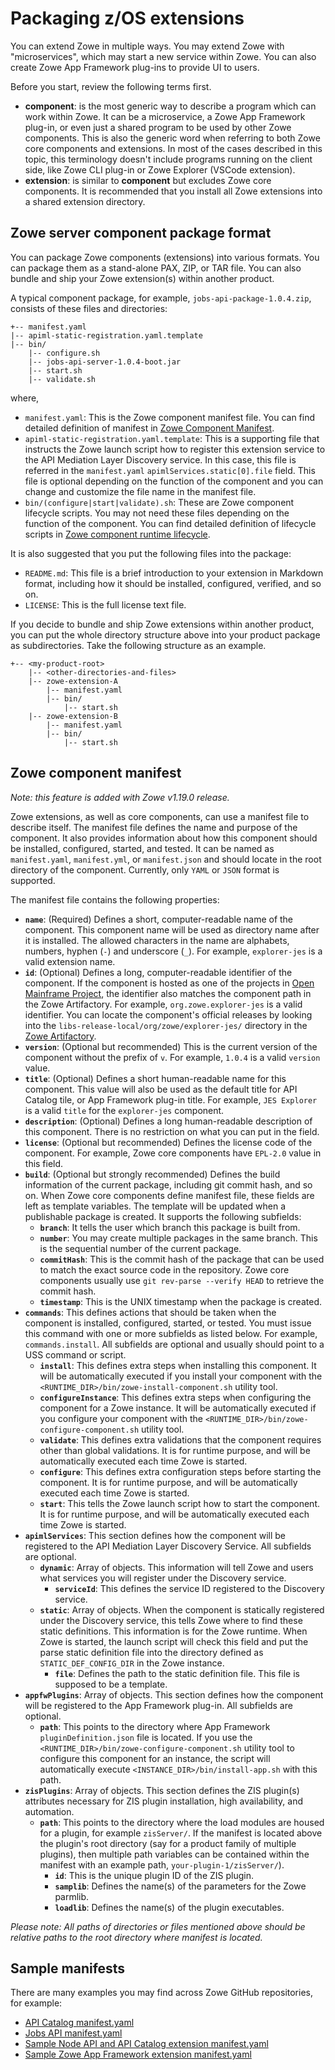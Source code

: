 # Packaging z/OS extensions

You can extend Zowe in multiple ways. You may extend Zowe with "microservices", which may start a new service within Zowe. You can also create Zowe App Framework plug-ins to provide UI to users.

Before you start, review the following terms first. 

- **component**: is the most generic way to describe a program which can work within Zowe. It can be a microservice, a Zowe App Framework plug-in, or even just a shared program to be used by other Zowe components. This is also the generic word when referring to both Zowe core components and extensions. In most of the cases described in this topic, this terminology doesn't include programs running on the client side, like Zowe CLI plug-in or Zowe Explorer (VSCode extension).
- **extension**: is similar to **component** but excludes Zowe core components. It is recommended that you install all Zowe extensions into a shared extension directory.

## Zowe server component package format

You can package Zowe components (extensions) into various formats. You can package them as a stand-alone PAX, ZIP, or TAR file. You can also bundle and ship your Zowe extension(s) within another product.

A typical component package, for example, `jobs-api-package-1.0.4.zip`, consists of these files and directories:

```
+-- manifest.yaml
|-- apiml-static-registration.yaml.template
|-- bin/
    |-- configure.sh
    |-- jobs-api-server-1.0.4-boot.jar
    |-- start.sh
    |-- validate.sh
```

where,

- `manifest.yaml`: This is the Zowe component manifest file. You can find detailed definition of manifest in [Zowe Component Manifest](#zowe-component-manifest).
- `apiml-static-registration.yaml.template`: This is a supporting file that instructs the Zowe launch script how to register this extension service to the API Mediation Layer Discovery service. In this case, this file is referred in the `manifest.yaml` `apimlServices.static[0].file` field. This file is optional depending on the function of the component and you can change and customize the file name in the manifest file.
- `bin/(configure|start|validate).sh`: These are Zowe component lifecycle scripts. You may not need these files depending on the function of the component. You can find detailed definition of lifecycle scripts in [Zowe component runtime lifecycle](lifecycling-with-zwesvstc.md#zowe-component-runtime-lifecycle).

It is also suggested that you put the following files into the package:

- `README.md`: This file is a brief introduction to your extension in Markdown format, including how it should be installed, configured, verified, and so on.
- `LICENSE`: This is the full license text file.

If you decide to bundle and ship Zowe extensions within another product, you can put the whole directory structure above into your product package as subdirectories. Take the following structure as an example.

```
+-- <my-product-root>
    |-- <other-directories-and-files>
    |-- zowe-extension-A
        |-- manifest.yaml
        |-- bin/
            |-- start.sh
    |-- zowe-extension-B
        |-- manifest.yaml
        |-- bin/
            |-- start.sh
```

## Zowe component manifest

_Note: this feature is added with Zowe v1.19.0 release._

Zowe extensions, as well as core components, can use a manifest file to describe itself. The manifest file defines the name and purpose of the component. It also provides information about how this component should be installed, configured, started, and tested. It can be named as `manifest.yaml`, `manifest.yml`, or `manifest.json` and should locate in the root directory of the component. Currently, only `YAML` or `JSON` format is supported.

The manifest file contains the following properties:

- **`name`**: (Required) Defines a short, computer-readable name of the component. This component name will be used as directory name after it is installed. The allowed characters in the name are alphabets, numbers, hyphen (`-`) and underscore (`_`). For example, `explorer-jes` is a valid extension name.
- **`id`**: (Optional) Defines a long, computer-readable identifier of the component. If the component is hosted as one of the projects in [Open Mainframe Project](https://www.openmainframeproject.org/), the identifier also matches the component path in the Zowe Artifactory. For example, `org.zowe.explorer-jes` is a valid identifier. You can locate the component's official releases by looking into the `libs-release-local/org/zowe/explorer-jes/` directory in the [Zowe Artifactory](https://zowe.jfrog.io/ui/repos/tree/General/libs-release-local%2Forg%2Fzowe%2Fexplorer-jes).
- **`version`**: (Optional but recommended) This is the current version of the component without the prefix of `v`. For example, `1.0.4` is a valid `version` value.
- **`title`**: (Optional) Defines a short human-readable name for this component. This value will also be used as the default title for API Catalog tile, or App Framework plug-in title. For example, `JES Explorer` is a valid `title` for the `explorer-jes` component.
- **`description`**: (Optional) Defines a long human-readable description of this component. There is no restriction on what you can put in the field.
- **`license`**: (Optional but recommended) Defines the license code of the component. For example, Zowe core components have `EPL-2.0` value in this field.
- **`build`**: (Optional but strongly recommended) Defines the build information of the current package, including git commit hash, and so on. When Zowe core components define manifest file, these fields are left as template variables. The template will be updated when a publishable package is created. It supports the following subfields:
  * **`branch`**: It tells the user which branch this package is built from.
  * **`number`**: You may create multiple packages in the same branch. This is the sequential number of the current package.
  * **`commitHash`**: This is the commit hash of the package that can be used to match the exact source code in the repository. Zowe core components usually use `git rev-parse --verify HEAD` to retrieve the commit hash.
  * **`timestamp`**: This is the UNIX timestamp when the package is created.
- **`commands`**: This defines actions that should be taken when the component is installed, configured, started, or tested. You must issue this command with one or more subfields as listed below. For example, `commands.install`. All subfields are optional and usually should point to a USS command or script.
  * **`install`**: This defines extra steps when installing this component. It will be automatically executed if you install your component with the `<RUNTIME_DIR>/bin/zowe-install-component.sh` utility tool.
  * **`configureInstance`**: This defines extra steps when configuring the component for a Zowe instance. It will be automatically executed if you configure your component with the `<RUNTIME_DIR>/bin/zowe-configure-component.sh` utility tool.
  * **`validate`**: This defines extra validations that the component requires other than global validations. It is for runtime purpose, and will be automatically executed each time Zowe is started.
  * **`configure`**: This defines extra configuration steps before starting the component. It is for runtime purpose, and will be automatically executed each time Zowe is started.
  * **`start`**: This tells the Zowe launch script how to start the component. It is for runtime purpose, and will be automatically executed each time Zowe is started.
- **`apimlServices`**: This section defines how the component will be registered to the API Mediation Layer Discovery Service. All subfields are optional.
  * **`dynamic`**: Array of objects. This information will tell Zowe and users what services you will register under the Discovery service.
    - **`serviceId`**: This defines the service ID registered to the Discovery service.
  * **`static`**: Array of objects. When the component is statically registered under the Discovery service, this tells Zowe where to find these static definitions. This information is for the Zowe runtime. When Zowe is started, the launch script will check this field and put the parse static definition file into the directory defined as `STATIC_DEF_CONFIG_DIR` in the Zowe instance.
    - **`file`**: Defines the path to the static definition file. This file is supposed to be a template.
- **`appfwPlugins`**: Array of objects. This section defines how the component will be registered to the App Framework plug-in. All subfields are optional.
  * **`path`**: This points to the directory where App Framework `pluginDefinition.json` file is located. If you use the `<RUNTIME_DIR>/bin/zowe-configure-component.sh` utility tool to configure this component for an instance, the script will automatically execute `<INSTANCE_DIR>/bin/install-app.sh` with this path.
- **`zisPlugins`**: Array of objects. This section defines the ZIS plugin(s) attributes necessary for ZIS plugin installation, high availability, and automation.
  * **`path`**: This points to the directory where the load modules are housed for a plugin, for example `zisServer/`. If the manifest is located above the plugin's root directory (say for a product family of multiple plugins), then multiple path variables can be contained within the manifest with an example path, `your-plugin-1/zisServer/`).
    - **`id`**: This is the unique plugin ID of the ZIS plugin.
    - **`samplib`**: Defines the name(s) of the parameters for the Zowe parmlib.
    - **`loadlib`**: Defines the name(s) of the plugin executables.

_Please note: All paths of directories or files mentioned above should be relative paths to the root directory where manifest is located._

## Sample manifests

There are many examples you may find across Zowe GitHub repositories, for example:

- [API Catalog manifest.yaml](https://github.com/zowe/api-layer/blob/master/api-catalog-package/src/main/resources/manifest.yaml)
- [Jobs API manifest.yaml](https://github.com/zowe/jobs/blob/master/jobs-zowe-server-package/src/main/resources/manifest.yaml)
- [Sample Node API and API Catalog extension manifest.yaml](https://github.com/zowe/sample-node-api/blob/master/manifest.yaml)
- [Sample Zowe App Framework extension manifest.yaml](https://github.com/zowe/sample-trial-app/blob/master/manifest.yaml)
